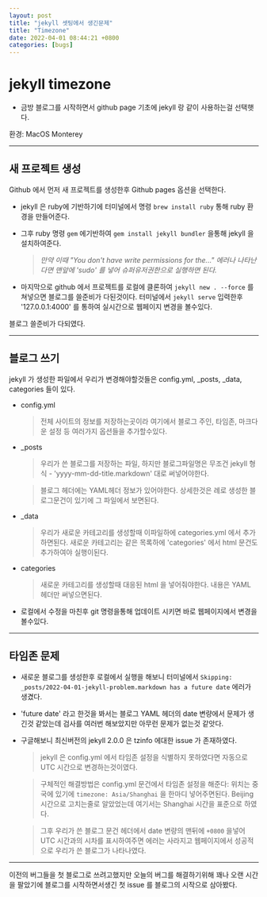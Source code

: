 ```yaml
---
layout: post
title: "jekyll 셋팅에서 생긴문제"
title: "Timezone"
date: 2022-04-01 08:44:21 +0800
categories: [bugs]
---
```


# jekyll timezone

* 금방 블로그를 시작하면서 github page 기초에 jekyll 랑 같이 사용하는걸 선택햇다.

환경: MacOS Monterey
***

## 새 프로젝트 생성
Github 에서 먼저 새 프로젝트를 생성한후 Github pages 옵션을 선택한다. 

* jekyll 은 ruby에 기반하기에 터미널에서 명령  `brew install ruby` 통해 ruby 환경을 만들어준다.
  
* 그후 ruby 명령 `gem` 에기반하여 `gem install jekyll bundler` 을통해 jekyll 을 설치하여준다.
  
    >*만약 이때 "You don't have write permissions for the..." 에러나 나타난다면 맨앞에 'sudo' 를 넣어 슈퍼유저권한으로 실행하면 된다.*

* 마지막으로 github 에서 프로젝트를 로컬에 클론하여 `jekyll new . --force` 를 쳐넣으면 블로그를 쓸준비가 다된것이다. 터미널에서 `jekyll serve` 입력한후 '127.0.0.1:4000' 를 통하여 실시간으로 웹페이지 변경을 볼수있다.

블로그 쓸준비가 다되였다.
***

## 블로그 쓰기
jekyll 가 생성한 파일에서 우리가 변경해야할것들은 config.yml, _posts, _data, categories 들이 있다.

* config.yml
  >전체 사이트의 정보를 저장하는곳이라 여기에서 블로그 주인, 타임존, 마크다운 설정 등 여러가지 옵션들을 추가할수있다.

* _posts
  >우리가 쓴 블로그를 저장하는 파일, 하지만 블로그파일명은 무조건 jekyll 형식 - 'yyyy-mm-dd-title.markdown' 대로 써넣어야한다.
  
  >블로그 헤더에는 YAML헤더 정보가 있어야한다. 상세한것은 례로 생성한 블로그문건이 있기에 그 파일에서 보면된다.

* _data
  >우리가 새로운 카테고리를 생성할때 이파일하에 categories.yml 에서 추가하면된다. 새로운 카테고리는 같은 목록하에 'categories' 에서 html 문건도 추가하여야 실행이된다.

* categories
  >새로운 카테고리를 생성할때 대응된 html 을 넣어줘야한다. 내용은 YAML 헤더만 써넣으면된다.

* 로컬에서 수정을 마친후 git 명령을통해 업데이트 시키면 바로 웹페이지에서 변경을 볼수있다.
***

## 타임존 문제

* 새로운 블로그를 생성한후 로컬에서 실행을 해보니 터미널에서 `Skipping: _posts/2022-04-01-jekyll-problem.markdown has a future date` 에러가 생겼다.

* 'future date' 라고 한것을 봐서는 블로그 YAML 헤더의 date 변량에서 문제가 생긴것 같았는데 검사를 여러번 해보았지만 아무런 문제가 없는것 같앗다.

* 구글해보니 최신버전의 jekyll 2.0.0 은 tzinfo 에대한 issue 가 존재하였다.
    >jekyll 은 config.yml 에서 타임존 설정을 식별하지 못하였다면 자동으로 UTC 시간으로 변경하는것이였다.

    >구체적인 해결방법은 config.yml 문건에서 타임존 설정을 해준다: 위치는 중국에 있기에 `timezone: Asia/Shanghai` 을 한마디 넣어주면된다. Beijing시간으로 고치는줄로 알았었는데 여기서는 Shanghai 시간을 표준으로 하였다.

    >그후 우리가 쓴 블로그 문건 헤더에서 date 변량의 맨뒤에 `+0800` 을넣어 UTC 시간과의 시차를 표시하여주면 에러는 사라지고 웹페이지에서 성공적으로 우리가 쓴 블로그가 나타나였다.
***

이전의 버그들을 첫 블로그로 쓰려고했지만 오늘의 버그를 해결하기위해 꽤나 오랜 시간을 팔았기에 블로그를 시작하면서생긴 첫 issue 를 블로그의 시작으로 삼아봤다.
